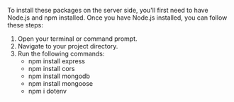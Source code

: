To install these packages on the server side, you'll first need to have Node.js and npm installed. Once you have Node.js installed, you can follow these steps:

1. Open your terminal or command prompt.
2. Navigate to your project directory.
3. Run the following commands:
   - npm install express
   - npm install cors
   - npm install mongodb
   - npm install mongoose
   - npm i dotenv
